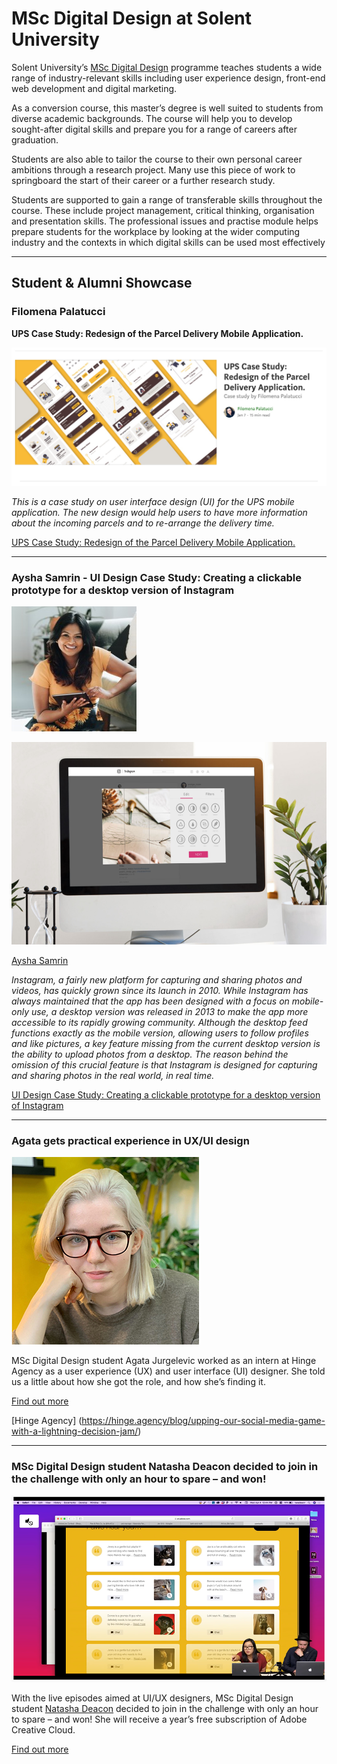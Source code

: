 
# MSc Digital Design at Solent University

Solent University’s [MSc Digital Design](https://www.solent.ac.uk/courses/postgraduate/digital-design-msc) programme teaches students a wide range of industry-relevant skills including user experience design, front-end web development and digital marketing.

As a conversion course, this master’s degree is well suited to students from diverse academic backgrounds. The course will help you to develop sought-after digital skills and prepare you for a range of careers after graduation.

Students are also able to tailor the course to their own personal career ambitions through a research project. Many use this piece of work to springboard the start of their career or a further research study.

Students are supported to gain a range of transferable skills throughout the course. These include project management, critical thinking, organisation and presentation skills. The professional issues and practise module helps prepare students for the workplace by looking at the wider computing industry and the contexts in which digital skills can be used most effectively

***

## Student & Alumni Showcase

### Filomena Palatucci

**UPS Case Study: Redesign of the Parcel Delivery Mobile Application.**

![](images/filo.png)


*This is a case study on user interface design (UI) for the UPS mobile application. The new design would help users to have more information about the incoming parcels and to re-arrange the delivery time.*

[UPS Case Study: Redesign of the Parcel Delivery Mobile Application.](https://medium.com/ux-ui-design-personal-portfolio/ups-case-study-redesign-of-the-parcel-delivery-application-b0fdef7d0284)

***

### Aysha Samrin - UI Design Case Study: Creating a clickable prototype for a desktop version of Instagram

![](images/1619623351894.jpg)

![](images/insta.png)

[Aysha Samrin](https://www.linkedin.com/in/aysha-samrin-designer/)

*Instagram, a fairly new platform for capturing and sharing photos and videos, has quickly grown since its launch in 2010. While Instagram has always maintained that the app has been designed with a focus on mobile-only use, a desktop version was released in 2013 to make the app more accessible to its rapidly growing community. Although the desktop feed functions exactly as the mobile version, allowing users to follow profiles and like pictures, a key feature missing from the current desktop version is the ability to upload photos from a desktop. The reason behind the omission of this crucial feature is that Instagram is designed for capturing and sharing photos in the real world, in real time.*

[UI Design Case Study: Creating a clickable prototype for a desktop version of Instagram](https://ayshasamrin.medium.com/ui-design-case-study-creating-a-clickable-prototype-for-a-desktop-version-of-instagram-4141c84485c20)

***

### Agata gets practical experience in UX/UI design

![](images/agata.jpg)

MSc Digital Design student Agata Jurgelevic worked as an intern at Hinge Agency as a user experience (UX) and user interface (UI) designer. She told us a little about how she got the role, and how she’s finding it.

[Find out more](https://www.solent.ac.uk/news/agata-gets-practical-experience-in-uxui-design)

[Hinge Agency] (https://hinge.agency/blog/upping-our-social-media-game-with-a-lightning-decision-jam/)

***

### MSc Digital Design student Natasha Deacon decided to join in the challenge with only an hour to spare – and won!

![natasha-pawtastic](images/natasha-pawtastic-2.png)

With the live episodes aimed at UI/UX designers, MSc Digital Design student [Natasha Deacon](https://www.linkedin.com/in/ndeacon/) decided to join in the challenge with only an hour to spare – and won! She will receive a year’s free subscription of Adobe Creative Cloud.

[Find out more](https://www.solent.ac.uk/news/student-wins-adobe-challenge)
